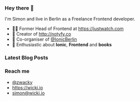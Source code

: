 ### Hey there 👋

I'm Simon and live in Berlin as a Freelance Frontend developer.

* 👨‍💻 Former Head of Frontend at https://justwatch.com
* 🔔 Creator of http://notyfy.co
* 📅 Co-organiser of [@IonicBerlin](https://twitter.com/IonicBerlin)
* 🥰 Enthusiastic about **Ionic**, **Frontend** and **books**

### Latest Blog Posts
<!-- BLOG-POST-LIST:START -->
<!-- BLOG-POST-LIST:END -->

### Reach me

- [@zwacky](https://twitter.com/zwacky)
- https://wicki.io
- simon@wicki.io
